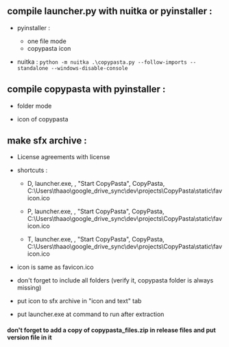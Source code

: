 ## compile launcher.py with nuitka or pyinstaller :
- pyinstaller :
    - one file mode
    - copypasta icon

- nuitka :
    ```python -m nuitka .\copypasta.py --follow-imports --standalone --windows-disable-console```

## compile copypasta with pyinstaller :

- folder mode

- icon of copypasta



## make sfx archive :

- License agreements with license

- shortcuts :
    - D, launcher.exe, , "Start CopyPasta", CopyPasta, C:\Users\thaao\google_drive_sync\dev\projects\CopyPasta\static\favicon.ico
    
    - P, launcher.exe, , "Start CopyPasta", CopyPasta, C:\Users\thaao\google_drive_sync\dev\projects\CopyPasta\static\favicon.ico
    
    - T, launcher.exe, , "Start CopyPasta", CopyPasta, C:\Users\thaao\google_drive_sync\dev\projects\CopyPasta\static\favicon.ico

- icon is same as favicon.ico

- don't forget to include all folders (verify it, copypasta folder is always missing)

- put icon to sfx archive in "icon and text" tab 

- put launcher.exe at command to run after extraction


#### don't forget to add a copy of copypasta_files.zip in release files and put version file in it
